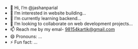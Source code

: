 - 👋 Hi, I’m @jashanparial
- 👀 I’m interested in website building...
- 🌱 I’m currently learning backend...
- 💞️ I’m looking to collaborate on web development projects...
- 📫 Reach me by my emal- 98154kartik@gmail.com
- 😄 Pronouns: ...
- ⚡ Fun fact: ...

<!---
jashanparial/jashanparial is a ✨ special ✨ repository because its `README.md` (this file) appears on your GitHub profile.
You can click the Preview link to take a look at your changes.
--->
